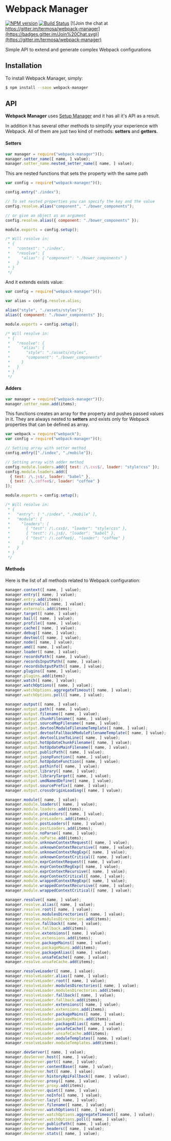 Webpack Manager
========================================================================

[![NPM version](https://badge.fury.io/js/webpack-manager.svg)](http://badge.fury.io/js/webpack-manager)
[![Build Status](https://travis-ci.org/termosa/webpack-manager.svg?branch=master)](https://travis-ci.org/termosa/webpack-manager)
[![Join the chat at https://gitter.im/termosa/webpack-manager](https://badges.gitter.im/Join%20Chat.svg)](https://gitter.im/termosa/webpack-manager)

Simple API to extend and generate complex Webpack configurations

Installation
------------

To install Webpack Manager, simply:

```bash
$ npm install --save webpack-manager
```

API
---

**Webpack Manager** uses [Setup Manager](https://github.com/termosa/setup-manager#api) and it has all it's API as a result.

In addition it has several other methods to simplify your experience with Webpack.
All of them are just two kind of methods: **setters** and **getters**.

#### Setters

```javascript
var manager = require("webpack-manager")();
manager.setter_name([ name, ] value);
manager.setter_name.nested_setter_name([ name, ] value);
```

This are nested functions that sets the property with the same path

```javascript
var config = require("webpack-manager")();

config.entry("./index");

// To set nested properties you can specify the key and the value
config.resolve.alias("component", "./bower_components");

// or give an object as an argument
config.resolve.alias({ component: "./bower_components" });

module.exports = config.setup();

/* Will resolve in:
 * {
 *   "context": "./index",
 *   "resolve": {
 *     "alias": { "component": "./bower_components" }
 *   }
 * }
 */
```

And it extends exists value:

```javascript
var config = require("webpack-manager")();

var alias = config.resolve.alias;

alias("style", "./assets/styles");
alias({ component: "./bower_components" });

module.exports = config.setup();

/* Will resolve in:
 * {
 *   "resolve": {
 *     "alias": {
 *       "style": "./assets/styles",
 *       "component": "./bower_components"
 *     }
 *   }
 * }
 */
```

#### Adders

```javascript
var manager = require("webpack-manager")();
manager.setter_name.add(items);
```

This functions creates an array for the property and pushes passed values in it. They are always nested to **setters** and exists only for Webpack properties that can be defined as array.

```javascript
var webpack = require("webpack");
var config = require("webpack-manager")();

// Setting array with setter method
config.entry(["./index", "./mobile"]);

// Setting array with adder method
config.module.loaders.add({ test: /\.css$/, loader: "style!css" });
config.module.loaders.add([
  { test: /\.js$/, loader: "babel" },
  { test: /\.coffee$/, loader: "coffee" }
]);

module.exports = config.setup();

/* Will resolve in:
 * {
 *   "entry": [ "./index", "./mobile" ],
 *   "module": {
 *     "loaders": [
 *       { "test": /\.css$/, "loader": "style!css" },
 *       { "test": /\.js$/, "loader": "babel" },
 *       { "test": /\.coffee$/, "loader": "coffee" }
 *     ]
 *   }
 * }
 */
```

#### Methods

Here is the list of all methods related to Webpack configuration:

```javascript
manager.context([ name, ] value);
manager.entry([ name, ] value);
manager.entry.add(items);
manager.externals([ name, ] value);
manager.externals.add(items);
manager.target([ name, ] value);
manager.bail([ name, ] value);
manager.profile([ name, ] value);
manager.cache([ name, ] value);
manager.debug([ name, ] value);
manager.devtool([ name, ] value);
manager.node([ name, ] value);
manager.amd([ name, ] value);
manager.loader([ name, ] value);
manager.recordsPath([ name, ] value);
manager.recordsInputPath([ name, ] value);
manager.recordsOutputPath([ name, ] value);
manager.plugins([ name, ] value);
manager.plugins.add(items);
manager.watch([ name, ] value);
manager.watchOptions([ name, ] value);
manager.watchOptions.aggregateTimeout([ name, ] value);
manager.watchOptions.poll([ name, ] value);

manager.output([ name, ] value);
manager.output.path([ name, ] value);
manager.output.filename([ name, ] value);
manager.output.chunkFilename([ name, ] value);
manager.output.sourceMapFilename([ name, ] value);
manager.output.devtoolModuleFilenameTemplate([ name, ] value);
manager.output.devtoolFallbackModuleFilenameTemplate([ name, ] value);
manager.output.devtoolLineToLine([ name, ] value);
manager.output.hotUpdateChunkFilename([ name, ] value);
manager.output.hotUpdateMainFilename([ name, ] value);
manager.output.publicPath([ name, ] value);
manager.output.jsonpFunction([ name, ] value);
manager.output.hotUpdateFunction([ name, ] value);
manager.output.pathinfo([ name, ] value);
manager.output.library([ name, ] value);
manager.output.libraryTarget([ name, ] value);
manager.output.umdNamedDefine([ name, ] value);
manager.output.sourcePrefix([ name, ] value);
manager.output.crossOriginLoading([ name, ] value);

manager.module([ name, ] value);
manager.module.loaders([ name, ] value);
manager.module.loaders.add(items);
manager.module.preLoaders([ name, ] value);
manager.module.preLoaders.add(items);
manager.module.postLoaders([ name, ] value);
manager.module.postLoaders.add(items);
manager.module.noParse([ name, ] value);
manager.module.noParse.add(items);
manager.module.unknownContextRequest([ name, ] value);
manager.module.unknownContextRecursive([ name, ] value);
manager.module.unknownContextRegExp([ name, ] value);
manager.module.unknownContextCritical([ name, ] value);
manager.module.exprContextRequest([ name, ] value);
manager.module.exprContextRegExp([ name, ] value);
manager.module.exprContextRecursive([ name, ] value);
manager.module.exprContextCritical([ name, ] value);
manager.module.wrappedContextRegExp([ name, ] value);
manager.module.wrappedContextRecursive([ name, ] value);
manager.module.wrappedContextCritical([ name, ] value);

manager.resolve([ name, ] value);
manager.resolve.alias([ name, ] value);
manager.resolve.root([ name, ] value);
manager.resolve.modulesDirectories([ name, ] value);
manager.resolve.modulesDirectories.add(items);
manager.resolve.fallback([ name, ] value);
manager.resolve.fallback.add(items);
manager.resolve.extensions([ name, ] value);
manager.resolve.extensions.add(items);
manager.resolve.packageMains([ name, ] value);
manager.resolve.packageMains.add(items);
manager.resolve.packageAlias([ name, ] value);
manager.resolve.unsafeCache([ name, ] value);
manager.resolve.unsafeCache.add(items);

manager.resolveLoader([ name, ] value);
manager.resolveLoader.alias([ name, ] value);
manager.resolveLoader.root([ name, ] value);
manager.resolveLoader.modulesDirectories([ name, ] value);
manager.resolveLoader.modulesDirectories.add(items);
manager.resolveLoader.fallback([ name, ] value);
manager.resolveLoader.fallback.add(items);
manager.resolveLoader.extensions([ name, ] value);
manager.resolveLoader.extensions.add(items);
manager.resolveLoader.packageMains([ name, ] value);
manager.resolveLoader.packageMains.add(items);
manager.resolveLoader.packageAlias([ name, ] value);
manager.resolveLoader.unsafeCache([ name, ] value);
manager.resolveLoader.unsafeCache.add(items);
manager.resolveLoader.moduleTemplates([ name, ] value);
manager.resolveLoader.moduleTemplates.add(items);

manager.devServer([ name, ] value);
manager.devServer.host([ name, ] value);
manager.devServer.port([ name, ] value);
manager.devServer.contentBase([ name, ] value);
manager.devServer.hot([ name, ] value);
manager.devServer.historyApiFallback([ name, ] value);
manager.devServer.proxy([ name, ] value);
manager.devServer.proxy.add(items);
manager.devServer.quiet([ name, ] value);
manager.devServer.noInfo([ name, ] value);
manager.devServer.lazy([ name, ] value);
manager.devServer.filename([ name, ] value);
manager.devServer.watchOptions([ name, ] value);
manager.devServer.watchOptions.aggregateTimeout([ name, ] value);
manager.devServer.watchOptions.poll([ name, ] value);
manager.devServer.publicPath([ name, ] value);
manager.devServer.headers([ name, ] value);
manager.devServer.stats([ name, ] value);
```


